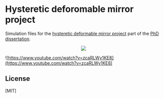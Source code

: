 # Hysteretic deforomable mirror project

Simulation files for the [hysteretic deformable mirror project](https://research.rug.nl/en/publications/high-pixel-number-deformable-mirror-concept-utilizing-piezoelectr-3) part of the [PhD dissertation](https://research.rug.nl/en/publications/multi-loop-hysteresis-and-recursive-remnant-control).

<p align="center">
  <img src="https://githubprojectsfiles.s3.us-west-1.amazonaws.com/deformable_mirror.png" />
</p>

![https://www.youtube.com/watch?v=zcaRLWy1KE8](https://www.youtube.com/watch?v=zcaRLWy1KE8)

## License
[MIT]
